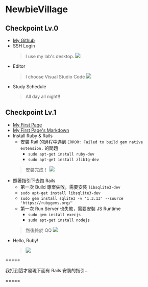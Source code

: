 # NewbieVillage

## Checkpoint Lv.0
+ [My Github](https://github.com/penut85420/)
+ SSH Login
    > I use my lab's desktop.
    > ![](https://i.imgur.com/uMOhvS8.png)
+ Editor
    > I choose Visual Studio Code
    > ![](https://i.imgur.com/b86ZJ3a.png)
+ Study Schedule
    > All day all night!!

## Checkpoint Lv.1
+ [My First Page](https://github.com/penut85420/NewbieVillage/blob/master/page.html)
+ [My First Page's Markdown](https://github.com/penut85420/NewbieVillage/blob/master/page.md)
+ Install Ruby & Rails
    + 安裝 Rail 的過程中遇到 `ERROR: Failed to build gem native extension.` 的問題
        + `sudo apt-get install ruby-dev`
        + `sudo apt-get install zlib1g-dev`
    > 安裝完成！
    > ![](https://i.imgur.com/VikXZDL.png)
+ 照著指引下去跑 Rails
    + 第一次 Build 專案失敗，需要安裝 `libsqlite3-dev`
    + `sudo apt-get install libsqlite3-dev`
    + `sudo gem install sqlite3 -v '1.3.13' --source 'https://rubygems.org/'`
    + 第一次 Run Server 也失敗，需要安裝 JS Runtime
        + `sudo gem install execjs`
        + `sudo apt-get install nodejs`
    > 然後終於 QQ
    > ![](https://i.imgur.com/ZngfI78.png)
+ Hello, Ruby!
    > ![](https://i.imgur.com/rBIgLst.png)

=====

我打到這才發現下面有 Rails 安裝的指引...

=====

